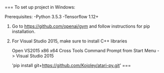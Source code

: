 ===
To set up project in Windows:

Prerequisites: 
-Python 3.5.3
-Tensorflow 1.12+

1. Go to https://github.com/openai/gym and follow instructions for pip installation.

2. For Visual Studio 2015, make sure to install C++ libraries

    Open VS2015 x86 x64 Cross Tools Command Prompt from Start Menu -> Visual Studio 2015

    'pip install git+https://github.com/Kojoley/atari-py.git'
===
